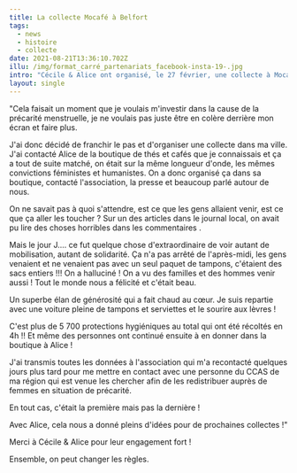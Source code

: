 ```yaml
---
title: La collecte Mocafé à Belfort
tags:
  - news
  - histoire
  - collecte
date: 2021-08-21T13:36:10.702Z
illu: /img/format_carré_partenariats_facebook-insta-19-.jpg
intro: "Cécile & Alice ont organisé, le 27 février, une collecte à Mocafé et ont récolté plus de 5 700 protections intimes en seulement 4h !! \rCécile raconte..."
layout: single
---
```

"Cela faisait un moment que je voulais m'investir dans la cause de la précarité menstruelle, je ne voulais pas juste être en colère derrière mon écran et faire plus.



J'ai donc décidé de franchir le pas et d'organiser une collecte dans ma ville. J'ai contacté Alice de la boutique de thés et cafés que je connaissais et ça a tout de suite matché, on était sur la même longueur d'onde, les mêmes convictions féministes et humanistes. On a donc organisé ça dans sa boutique, contacté l'association, la presse et beaucoup parlé autour de nous.



On ne savait pas à quoi s'attendre, est ce que les gens allaient venir, est ce que ça aller les toucher ? Sur un des articles dans le journal local, on avait pu lire des choses horribles dans les commentaires .



Mais le jour J.... ce fut quelque chose d'extraordinaire de voir autant de mobilisation, autant de solidarité. Ça n'a pas arrêté de l'après-midi, les gens venaient et ne venaient pas avec un seul paquet de tampons, c'étaient des sacs entiers !!! On a halluciné ! On a vu des familles et des hommes venir aussi ! Tout le monde nous a félicité et c'était beau.



Un superbe élan de générosité qui a fait chaud au cœur. Je suis repartie avec une voiture pleine de tampons et serviettes et le sourire aux lèvres !

C'est plus de 5 700 protections hygiéniques au total qui ont été récoltés en 4h !! Et même des personnes ont continué ensuite à en donner dans la boutique à Alice !



J'ai transmis toutes les données à l'association qui m'a recontacté quelques jours plus tard pour me mettre en contact avec une personne du CCAS de ma région qui est venue les chercher afin de les redistribuer auprès de femmes en situation de précarité.



En tout cas, c'était la première mais pas la dernière !

Avec Alice, cela nous a donné pleins d'idées pour de prochaines collectes !"



Merci à Cécile & Alice pour leur engagement fort !

Ensemble, on peut changer les règles.
